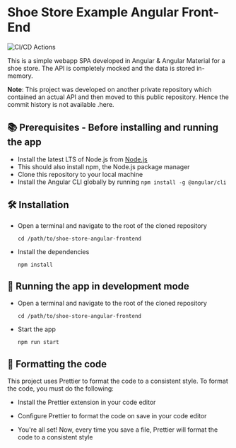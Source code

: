 # Shoe Store Example Angular Front-End

![CI/CD Actions](https://github.com/rsca7213/shoe-store-angular-frontend/actions/workflows/build-frontend.yml/badge.svg)

This is a simple webapp SPA developed in Angular & Angular Material for a shoe store. The API is completely mocked and the data is stored in-memory.

**Note**: This project was developed on another private repository which contained an actual API and then moved to this public repository. Hence the commit history is not available .here.

## 📚 Prerequisites - Before installing and running the app

- Install the latest LTS of Node.js from [Node.js](https://nodejs.org/en/)
- This should also install npm, the Node.js package manager
- Clone this repository to your local machine
- Install the Angular CLI globally by running `npm install -g @angular/cli`

## 🛠️ Installation

- Open a terminal and navigate to the root of the cloned repository

  `cd /path/to/shoe-store-angular-frontend`

- Install the dependencies

  `npm install`

## 🚀 Running the app in development mode

- Open a terminal and navigate to the root of the cloned repository

  `cd /path/to/shoe-store-angular-frontend`

- Start the app

  `npm run start`

## 🎨 Formatting the code

This project uses Prettier to format the code to a consistent style. To format the code, you must do the following:

- Install the Prettier extension in your code editor

- Configure Prettier to format the code on save in your code editor

- You're all set! Now, every time you save a file, Prettier will format the code to a consistent style
